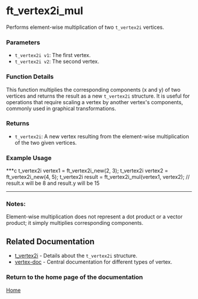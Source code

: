 # ft_vertex2i_mul
Performs element-wise multiplication of two `t_vertex2i` vertices.

### Parameters
- `t_vertex2i v1`: The first vertex.
- `t_vertex2i v2`: The second vertex.

### Function Details
This function multiplies the corresponding components (x and y) of two vertices and returns the result as a new `t_vertex2i` structure. It is useful for operations that require scaling a vertex by another vertex's components, commonly used in graphical transformations.

### Returns
- `t_vertex2i`: A new vertex resulting from the element-wise multiplication of the two given vertices.

### Example Usage
***c
t_vertex2i vertex1 = ft_vertex2i_new(2, 3);
t_vertex2i vertex2 = ft_vertex2i_new(4, 5);
t_vertex2i result = ft_vertex2i_mul(vertex1, vertex2);
// result.x will be 8 and result.y will be 15
***

### Notes:
Element-wise multiplication does not represent a dot product or a vector product; it simply multiplies corresponding components.

## Related Documentation
- [t_vertex2i](./t_vertex2i.md) - Details about the `t_vertex2i` structure.
- [vertex-doc](../vertex-doc.md) - Central documentation for different types of vertex.

### Return to the home page of the documentation
[Home](../../home.md)
